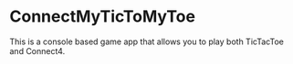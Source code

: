 # ConnectMyTicToMyToe
 This is a console based game app that allows you to play both TicTacToe and Connect4.
